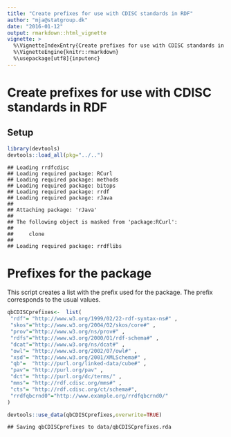 ```yaml
---
title: "Create prefixes for use with CDISC standards in RDF"
author: "mja@statgroup.dk"
date: "2016-01-12"
output: rmarkdown::html_vignette
vignette: >
  %\VignetteIndexEntry{Create prefixes for use with CDISC standards in RDF}
  %\VignetteEngine{knitr::rmarkdown}
  %\usepackage[utf8]{inputenc}
---
```


# Create prefixes for use with CDISC standards in RDF

## Setup 

```r
library(devtools)
devtools::load_all(pkg="../..")
```

```
## Loading rrdfcdisc
## Loading required package: RCurl
## Loading required package: methods
## Loading required package: bitops
## Loading required package: rrdf
## Loading required package: rJava
## 
## Attaching package: 'rJava'
## 
## The following object is masked from 'package:RCurl':
## 
##     clone
## 
## Loading required package: rrdflibs
```

# Prefixes for the package

This script creates a list with the prefix used for the package.
The prefix corresponds to the usual values.


```r
qbCDISCprefixes<-  list(
 "rdf"= "http://www.w3.org/1999/02/22-rdf-syntax-ns#" ,
 "skos"="http://www.w3.org/2004/02/skos/core#" ,
 "prov"="http://www.w3.org/ns/prov#" ,
 "rdfs"="http://www.w3.org/2000/01/rdf-schema#" ,
 "dcat"="http://www.w3.org/ns/dcat#" ,
 "owl"= "http://www.w3.org/2002/07/owl#" ,
 "xsd"= "http://www.w3.org/2001/XMLSchema#" ,
 "qb"=  "http://purl.org/linked-data/cube#" ,
 "pav"= "http://purl.org/pav" ,
 "dct"= "http://purl.org/dc/terms/" ,
 "mms"= "http://rdf.cdisc.org/mms#" ,
 "cts"= "http://rdf.cdisc.org/ct/schema#",
 "rrdfqbcrnd0"="http://www.example.org/rrdfqbcrnd0/"
) 
```



```r
devtools::use_data(qbCDISCprefixes,overwrite=TRUE)
```

```
## Saving qbCDISCprefixes to data/qbCDISCprefixes.rda
```
